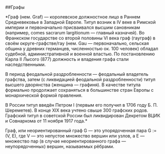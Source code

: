 ##Графы

*Граф (нем. Graf) — королевское должностное лицо в Раннем Средневековье в Западной Европе. 
Титул возник в IV веке в Римской империи и первоначально присваивался высшим сановникам (например, comes sacrarum largitionum — главный казначей). 
Во Франкском государстве со второй половины VI века граф (гауграф) в своём округе-графстве/гау (нем. Gau — первоначально, сельская община у древних германцев, численностью ок. 100 человек) обладал судебной, административной и военной властью. 
По постановлению Карла II Лысого (877) должность и владения графа стали наследственными.

В период феодальной раздробленности — феодальный владетель графства, затем (с ликвидацией феодальной раздробленности) титул высшего дворянства (женщина — графиня). 
В качестве титула формально продолжает сохраняться в большинстве стран Европы с монархической формой правления.

В России титул введён Петром I (первым его получил в 1706 году Б. П. Шереметев). 
В конце XIX века учтено свыше 300 графских родов. 
Графский титул в советской России был ликвидирован Декретом ВЦИК и Совнаркома от 11 ноября 1917 года.*

Граф, или неориентированный граф G — это упорядоченная пара G := (V, E), 
где V — это непустое множество вершин или узлов, а E — множество пар (в случае неориентированного графа — неупорядоченных) вершин, называемых рёбрами.
